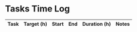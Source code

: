 # Tasks Time Log
| Task | Target (h) | Start | End | Duration (h) | Notes |
|---|---:|---|---|---:|---|
